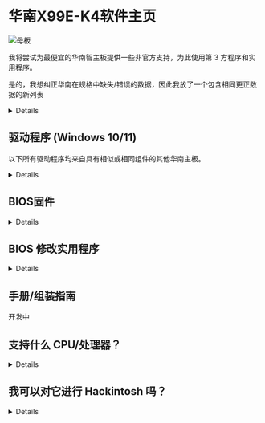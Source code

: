 [Aptio 的 V 工具]: https://www.mediafire.com/file/ucvt4pdxjrtpmu7/Tools_for_AMI_Aptio_V.zip/file
[Aptio的工具镜像]: https://disk.yandex.com/d/XrZjsImaqxl8Uw
[就在这里]: https://github.com/sebasrock156/Huananzhi-X99E-K4-Opencore
[音频驱动程序]: https://www.mediafire.com/file/046t9639xeyr243/X99-P4FAudio.rar/file
[适用于 W10 的以太网驱动程序]: https://www.mediafire.com/file/z4w75jswapzof1j/X99-P4FLAN.rar/file
[适用于 W11 的以太网驱动程序]: https://www.mediafire.com/file/53yr2eb7w82h75v/X99-P4FLanwin11.zip/file
[原始 BIOS 映像]: https://www.mediafire.com/file/zozi3s0fixamce4/X99E-K4+BIOS.rom/file
[芯片组驱动程序]: https://www.mediafire.com/file/kevqagczu5b4igy/X99-P4FChipset.rar/file

# 华南X99E-K4软件主页

![母板](https://i.imgur.com/FtSCjxq.png)

我将尝试为最便宜的华南智主板提供一些非官方支持，为此使用第 3 方程序和实用程序。

是的，我想纠正华南在规格中缺失/错误的数据，因此我放了一个包含相同更正数据的新列表

<details>
  
---
成分 | 描述
---|:--:
芯片组 | Intel P55 或 HM55（随机）
插座  | Intel LGA 2011-3
RAM 内存插槽 | DDR4(x4) 最高支持 64GB
RAM 内存频率。| 双通道（2 个或 4 个插槽）支持 1866Mhz 至 2400Mhz ECC 或非 ECC 模块
存储接口 | Sata 2.0(x3)@3Gbps
存储扩展 | 一个插槽 M.2 2280 NVME PCIEx4 3.0@32Gbps 或 M.2 NGFF Sata 2.0@3Gbps
声卡 | Realtek HD 音频 ALC897（最大支持环绕声 7.1）
网卡 | Realtek 以太网 RTL8168 1000Gbps。
电源接口 | ATX 24 针 + ATX 12 伏 8 针
风扇接口 | CPU 风扇 (x2) 4 针（带 3 针连接器的风扇也兼容）
电源 | 6 至 8 相电源（600W PSU 或更高）
方面 | 210*182毫米微型ATX
后面板 | PS/2 端口 (x2)、USB 2.0@480Mbps(x6)、网络端口 (RJ45)、音频接口 (3 个插孔)
前面板 | （仅连接器）USB 2.0（1x）、USB 3.0（x1）、音频接口 (x1)、COM 端口 (x1)、电源/重置接口
支持的系统 | Windows（7、10 和 11）、GNU/Linux（x86_64）、MacOS（仅限 Hackintosh）
---
</details>

## 驱动程序 (Windows 10/11)

以下所有驱动程序均来自具有相似或相同组件的其他华南主板。

<details>

[芯片组驱动程序]（继承自 X99-P4F 主板）

[音频驱动程序]

[适用于 W10 的以太网驱动程序] | [适用于 W11 的以太网驱动程序] （继承自 X99-P4F 主板）


⚠ **免责声明** ⚠：如果您使用 Driver Booster 之类的实用程序，这些驱动程序可能会损坏系统中的某些内容，请谨慎操作。

---
  
</details>

## BIOS固件

<details>
  
由于我们没有华南志的正式文件，所以我承担了从我自己的主板上转储的任务。

[原始 BIOS 映像]：这是我主板上的 Stock BIOS 的转储，未经修改。

如果您有 Xeon V3，请尝试使用 Turbo Boost Hack；就我而言，我有一个 Xeon V4，可能根本不起作用。
---

</details>

## BIOS 修改实用程序

<details>
  
⚠ **免责声明** ⚠：在这里我想对合理使用提出上诉，有些工具是技术服务和企业泄露的，这些工具的逆向工程通常是非法的，但在这里它用于教育目的。

[Aptio 的 V 工具] | [Aptio的工具镜像]: 这些工具是我们可以修改和刷新新的 BIOS 固件的工具。

---
</details>

## 手册/组装指南

开发中

## 支持什么 CPU/处理器？

<details>

基于Socket（LGA 2011-3），所有具有该插槽的处理器都可能受支持，但是，南桥（芯片组）是一个谜，下面我列出了一些使用该主板测试的处理器：

---
系列 | 模型 | 规格 | 笔记
---|---|---|:--:
核心| i7-5820K | Haswell-E，6 核/12 线程@3.3 GHz/3.6GHz Turbo，TDP 140W |兼容500W电源 
核心| i7-5930K | Haswell-E，6 核/12 线程@3.5 GHz/3.7GHz Turbo，TDP 140W |兼容500W电源
核心| i7-6800K | Broadwell-E，6 核/12 线程@3.4 GHz/3.6GHz Turbo，TDP 140W |兼容500W电源
核心| i7-6850K | Broadwell-E，6 核/12 线程@3.6 GHz/3.8GHz Turbo，TDP 140W |兼容500W电源
核心| i7-6900K | Broadwell-E，8 核/16 线程@3.2 GHz/3.7GHz Turbo，TDP 140W |兼容500W电源
核心至尊| i7-5960X | Haswell-E，8 核/16 线程@3.0 GHz/3.5GHz Turbo，TDP 140W |兼容500W电源
核心至尊| i7-6950X | Broadwell-E，10 核/20 线程@3.0 GHz/3.5GHz Turbo，TDP 140W |兼容650W电源
至强 | E5-1600 和 E5-2600 V3 系列 | Haswell-EP |兼容 750W 或更高功率的 PSU
至强 | E5-1600 和 E5-2600 V4 系列 | Broadwell-EP |兼容 750W 或更高功率的 PSU
至强 | E5-4600 V3系列| Haswell-EP |兼容650W PSU，但仅使用ECC RAM模块（之前检查带宽）
至强 | E5-4600 V4系列| Broadwell-EP |兼容750W PSU，但仅使用ECC RAM模块（之前检查带宽）
---
  
</details>

## 我可以对它进行 Hackintosh 吗？

<details>

简短的回答是肯定的，可以。

长的答案是肯定的，但是：我们确实需要知道用于运行它的主板芯片组（HM55 或 P55）、声卡和 GPU 是什么。

对于带有 HM55 芯片组的变体，我正在一些 EFI 中工作，以将 MacOS 作为 Hackintosh PC 启动 [就在这里]

---
  
</details>

